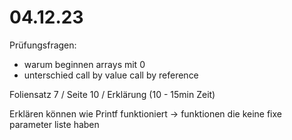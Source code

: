 # 04.12.23


Prüfungsfragen:

* warum beginnen arrays mit 0
* unterschied call by value call by reference

Foliensatz 7 / Seite 10 / Erklärung (10 - 15min Zeit)

Erklären können wie Printf funktioniert -> funktionen die keine fixe parameter liste haben

